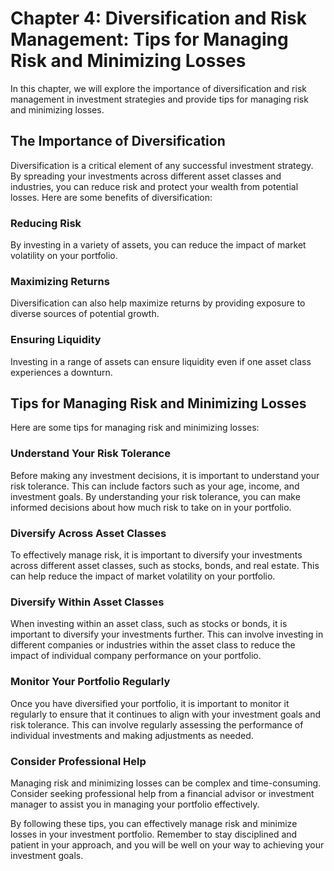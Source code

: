 Chapter 4: Diversification and Risk Management: Tips for Managing Risk and Minimizing Losses
============================================================================================

In this chapter, we will explore the importance of diversification and risk management in investment strategies and provide tips for managing risk and minimizing losses.

The Importance of Diversification
---------------------------------

Diversification is a critical element of any successful investment strategy. By spreading your investments across different asset classes and industries, you can reduce risk and protect your wealth from potential losses. Here are some benefits of diversification:

### Reducing Risk

By investing in a variety of assets, you can reduce the impact of market volatility on your portfolio.

### Maximizing Returns

Diversification can also help maximize returns by providing exposure to diverse sources of potential growth.

### Ensuring Liquidity

Investing in a range of assets can ensure liquidity even if one asset class experiences a downturn.

Tips for Managing Risk and Minimizing Losses
--------------------------------------------

Here are some tips for managing risk and minimizing losses:

### Understand Your Risk Tolerance

Before making any investment decisions, it is important to understand your risk tolerance. This can include factors such as your age, income, and investment goals. By understanding your risk tolerance, you can make informed decisions about how much risk to take on in your portfolio.

### Diversify Across Asset Classes

To effectively manage risk, it is important to diversify your investments across different asset classes, such as stocks, bonds, and real estate. This can help reduce the impact of market volatility on your portfolio.

### Diversify Within Asset Classes

When investing within an asset class, such as stocks or bonds, it is important to diversify your investments further. This can involve investing in different companies or industries within the asset class to reduce the impact of individual company performance on your portfolio.

### Monitor Your Portfolio Regularly

Once you have diversified your portfolio, it is important to monitor it regularly to ensure that it continues to align with your investment goals and risk tolerance. This can involve regularly assessing the performance of individual investments and making adjustments as needed.

### Consider Professional Help

Managing risk and minimizing losses can be complex and time-consuming. Consider seeking professional help from a financial advisor or investment manager to assist you in managing your portfolio effectively.

By following these tips, you can effectively manage risk and minimize losses in your investment portfolio. Remember to stay disciplined and patient in your approach, and you will be well on your way to achieving your investment goals.
